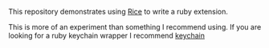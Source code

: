 This repository demonstrates using [Rice](http://rice.rubyforge.org) to write a ruby extension.

This is more of an experiment than something I recommend using. If you are looking for a ruby keychain wrapper I recommend [keychain](https://github.com/fcheung/keychain)